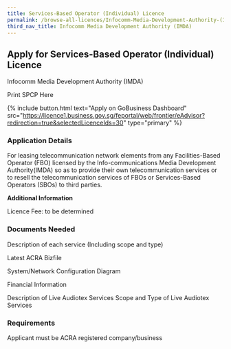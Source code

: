 ```yaml
---
title: Services-Based Operator (Individual) Licence
permalink: /browse-all-licences/Infocomm-Media-Development-Authority-(IMDA)/Services-Based-Operator--Individual--Licence
third_nav_title: Infocomm Media Development Authority (IMDA)
---
```


## Apply for Services-Based Operator (Individual) Licence

Infocomm Media Development Authority (IMDA)

Print SPCP Here


{% include button.html text="Apply on GoBusiness Dashboard" src="https://licence1.business.gov.sg/feportal/web/frontier/eAdvisor?redirection=true&selectedLicenceIds=30" type="primary" %}

### Application Details

<p>For leasing telecommunication network elements from any Facilities-Based Operator (FBO) licensed by the Info-communications Media Development Authority(IMDA) so as to provide their own telecommunication services or to resell the telecommunication services of FBOs or Services-Based Operators (SBOs) to third parties.</p>

**Additional Information**

Licence Fee: to be determined

### Documents Needed

Description of each service (Including scope and type)

Latest ACRA Bizfile

System/Network Configuration Diagram

Financial Information

Description of Live Audiotex Services
Scope and Type of Live Audiotex Services

### Requirements

Applicant must be ACRA registered company/business

